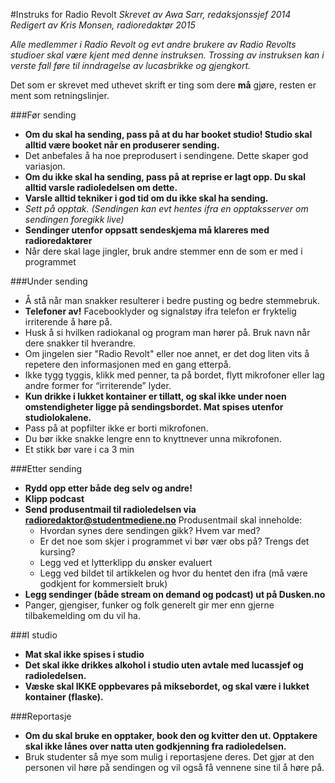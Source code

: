 #Instruks for Radio Revolt
*Skrevet av Awa Sarr, redaksjonssjef 2014*  
*Redigert av Kris Monsen, radioredaktør 2015*  

*Alle medlemmer i Radio Revolt og evt andre brukere av Radio Revolts studioer skal være kjent med denne instruksen. Trossing av instruksen kan i verste fall føre til inndragelse av lucasbrikke og gjengkort.*

Det som er skrevet med uthevet skrift er ting som dere **må** gjøre, resten er ment som retningslinjer.

###Før sending
* **Om du skal ha sending, pass på at du har booket studio! Studio skal alltid være booket når en produserer sending.**
* Det anbefales å ha noe preprodusert i sendingene. Dette skaper god variasjon.
* **Om du ikke skal ha sending, pass på at reprise er lagt opp. Du skal alltid varsle radioledelsen om dette.**
* **Varsle alltid tekniker i god tid om du ikke skal ha sending.**
* *Sett på opptak. (Sendingen kan evt hentes ifra en opptaksserver om sendingen foregikk live)*
* **Sendinger utenfor oppsatt sendeskjema må klareres med radioredaktører**
* Når dere skal lage jingler, bruk andre stemmer enn de som er med i programmet

###Under sending
* Å stå når man snakker resulterer i bedre pusting og bedre stemmebruk. 
* **Telefoner av!** Facebooklyder og signalstøy ifra telefon er fryktelig irriterende å høre på.
* Husk å si hvilken radiokanal og program man hører på. Bruk navn når dere snakker til hverandre.
* Om jingelen sier "Radio Revolt" eller noe annet, er det dog liten vits å repetere den informasjonen med en gang etterpå.
* Ikke tygg tyggis, klikk med penner, ta på bordet, flytt mikrofoner eller lag andre former for “irriterende” lyder.
* **Kun drikke i lukket kontainer er tillatt, og skal ikke under noen omstendigheter ligge på sendingsbordet. Mat spises utenfor studiolokalene.**
* Pass på at popfilter ikke er borti mikrofonen.
* Du bør ikke snakke lengre enn to knyttnever unna mikrofonen.
* Et stikk bør vare i ca 3 min

###Etter sending
* **Rydd opp etter både deg selv og andre!**
* **Klipp podcast**
* **Send produsentmail til radioledelsen via radioredaktor@studentmediene.no**
Produsentmail skal inneholde:
    - Hvordan synes dere sendingen gikk? Hvem var med?
    - Er det noe som skjer i programmet vi bør vær obs på? Trengs det kursing?
    - Legg ved et lytterklipp du ønsker evaluert
    - Legg ved bildet til artikkelen og hvor du hentet den ifra (må være godkjent for kommersielt bruk)
* **Legg sendinger (både stream on demand og podcast) ut på Dusken.no**
* Panger, gjengiser, funker og folk generelt gir mer enn gjerne tilbakemelding om du vil ha.

###I studio
* **Mat skal ikke spises i studio**
* **Det skal ikke drikkes alkohol i studio uten avtale med lucassjef og radioledelsen.**
* **Væske skal IKKE oppbevares på miksebordet, og skal være i lukket kontainer (flaske).**

###Reportasje
* **Om du skal bruke en opptaker, book den og kvitter den ut. Opptakere skal ikke lånes over natta uten godkjenning fra radioledelsen.**
* Bruk studenter så mye som mulig i reportasjene deres. Det gjør at den personen vil høre på sendingen og vil også få vennene sine til å høre på.
